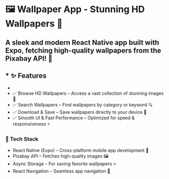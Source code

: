 # 🖼️ Wallpaper App - Stunning HD Wallpapers 🚀


## A sleek and modern React Native app built with Expo, fetching high-quality wallpapers from the Pixabay API! 🌟

## * ✨ Features
* 
* ✅ Browse HD Wallpapers – Access a vast collection of stunning images 📸
* ✅ Search Wallpapers – Find wallpapers by category or keyword 🔍
* ✅ Download & Save – Save wallpapers directly to your device 💾
* ✅ Smooth UI & Fast Performance – Optimized for speed & responsiveness ⚡

### 🔧 Tech Stack

* React Native (Expo) – Cross-platform mobile app development 📱
* Pixabay API – Fetches high-quality images 🖼️
* Async Storage – For saving favorite wallpapers ⭐
* React Navigation – Seamless app navigation 🔄

